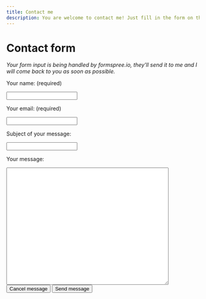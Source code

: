 ```yaml
---
title: Contact me
description: You are welcome to contact me! Just fill in the form on this page.
---
```


# Contact form

<html>
<i>Your form input is being handled by formspree.io, they'll send it to me and I will come back to you as soon as possible.</i>
<form action="https://formspree.io/marnix2813@gmail.com" method="POST">
<label><p>Your name: (required)</p>
<input type="text" name="name" required/></label>
<label><p>Your email: (required)</p>
<input type="email" name="email" required/></label>
<label><p>Subject of your message:</p>
<input type="text" name="subject"/></label><br>
<label><p>Your message:</p>
<textarea type="text" name="message" ROWS="20" COLS="50" required></textarea></label><br>
<BUTTON TYPE="reset">Cancel message</BUTTON>
<BUTTON TYPE="submit">Send message</BUTTON>
</form>
</html>
